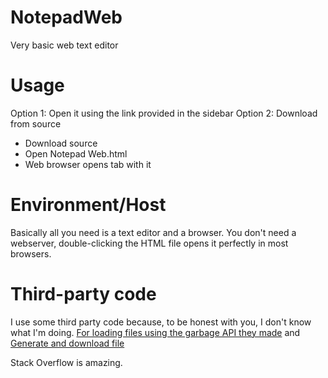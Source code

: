 # NotepadWeb
Very basic web text editor
# Usage
Option 1: Open it using the link provided in the sidebar
Option 2: Download from source
- Download source
- Open Notepad Web.html
- Web browser opens tab with it
# Environment/Host
Basically all you need is a text editor and a browser. You don't need a webserver, double-clicking the HTML file opens it perfectly in most browsers.
# Third-party code
I use some third party code because, to be honest with you, I don't know what I'm doing.
[For loading files using the garbage API they made](https://stackoverflow.com/questions/33640325/load-text-from-local-txt-file-into-html-textarea-using-javascript) and 
[Generate and download file](https://ourcodeworld.com/articles/read/189/how-to-create-a-file-and-generate-a-download-with-javascript-in-the-browser-without-a-server)

Stack Overflow is amazing.
